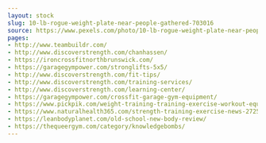 ```yaml
---
layout: stock
slug: 10-lb-rogue-weight-plate-near-people-gathered-703016
source: https://www.pexels.com/photo/10-lb-rogue-weight-plate-near-people-gathered-703016/
pages:
- http://www.teambuildr.com/
- http://www.discoverstrength.com/chanhassen/
- https://ironcrossfitnorthbrunswick.com/
- https://garagegympower.com/stronglifts-5x5/
- http://www.discoverstrength.com/fit-tips/
- http://www.discoverstrength.com/training-services/
- http://www.discoverstrength.com/learning-center/
- https://garagegympower.com/crossfit-garage-gym-equipment/
- https://www.pickpik.com/weight-training-training-exercise-workout-equipment-gym-various-77464
- https://www.naturalhealth365.com/strength-training-exercise-news-2725.html
- https://leanbodyplanet.com/old-school-new-body-review/
- https://thequeergym.com/category/knowledgebombs/
---
```


